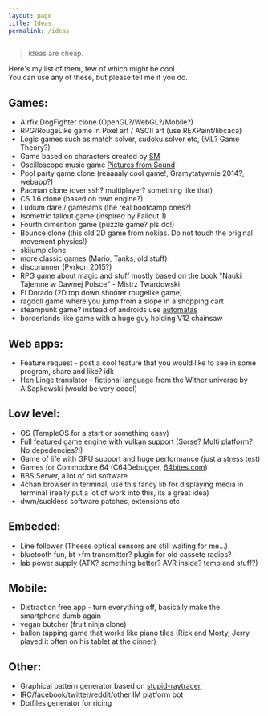 ```yaml
---
layout: page
title: Ideas
permalink: /ideas
---
```


>Ideas are cheap.

Here's my list of them, few of which might be cool.  
You can use any of these, but please tell me if you do.

## Games:
  - Airfix DogFighter clone (OpenGL?/WebGL?/Mobile?)
  - RPG/RougeLike game in Pixel art / ASCII art (use REXPaint/libcaca)
  - Logic games such as match solver, sudoku solver etc, (ML? Game Theory?)
  - Game based on characters created by [SM](https://www.facebook.com/rysowane/)
  - Oscilloscope music game [Pictures from Sound](https://www.youtube.com/watch?v=ZaTuFB5QXHo)
  - Pool party game clone (reaaaaly cool game!, Gramytatywnie 2014?, webapp?)
  - Pacman clone (over ssh? multiplayer? something like that)
  - CS 1.6 clone (based on own engine?)
  - Ludium dare / gamejams (the real bootcamp ones?)
  - Isometric fallout game (inspired by Fallout 1)
  - Fourth dimention game (puzzle game? pls do!)
  - Bounce clone (this old 2D game from nokias. Do not touch the original movement physics!)
  - skijump clone
  - more classic games (Mario, Tanks, old stuff)
  - discorunner (Pyrkon 2015?)
  - RPG game about magic and stuff mostly based on the book "Nauki Tajemne w Dawnej Polsce" - Mistrz Twardowski
  - El Dorado (2D top down shooter rougelike game)
  - ragdoll game where you jump from a slope in a shopping cart
  - steampunk game? instead of androids use [automatas](https://youtu.be/G-1LqhrsEw)
  - borderlands like game with a huge guy holding V12 chainsaw

## Web apps:
  - Feature request - post a cool feature that you would like to see in some program, share and like? idk
  - Hen Linge translator - fictional language from the Wither universe by A.Sapkowski (would be very coool)

## Low level:
  - OS (TempleOS for a start or something easy)
  - Full featured game engine with vulkan support (Sorse? Multi platform? No depedencies?!)
  - Game of life with GPU support and huge performance (just a stress test)
  - Games for Commodore 64 (C64Debugger, [64bites.com](https://64bites.com))
  - BBS Server, a lot of old software
  - 4chan browser in terminal, use this fancy lib for displaying media in terminal (really put a lot of work into this, its a great idea)
  - dwm/suckless software patches, extensions etc

## Embeded:
  - Line follower (Theese optical sensors are still waiting for me...)
  - bluetooth fun, bt->fm transmitter? plugin for old cassete radios?
  - lab power supply (ATX? something better? AVR inside? temp and stuff?)

## Mobile:
  - Distraction free app - turn everything off, basically make the smartphone dumb again
  - vegan butcher (fruit ninja clone)
  - ballon tapping game that works like piano tiles (Rick and Morty, Jerry played it often on his tablet at the dinner)

## Other:
  - Graphical pattern generator based on [stupid-raytracer](https://github.com/arturtamborski/c-playground/stupid-raytracer),
  - IRC/facebook/twitter/reddit/other IM platform bot
  - Dotfiles generator for ricing
